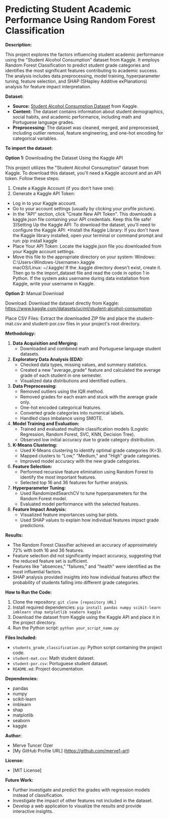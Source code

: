 # Predicting Student Academic Performance Using Random Forest Classification

**Description:**

This project explores the factors influencing student academic performance using the "Student Alcohol Consumption" dataset from Kaggle. It employs Random Forest Classification to predict student grade categories and identifies the most significant features contributing to academic success. The analysis includes data preprocessing, model training, hyperparameter tuning, feature selection, and SHAP (SHapley Additive exPlanations) analysis for feature impact interpretation.

**Dataset:**

* **Source:** [Student Alcohol Consumption Dataset](https://www.kaggle.com/datasets/uciml/student-alcohol-consumption) from Kaggle.
* **Content:** The dataset contains information about student demographics, social habits, and academic performance, including math and Portuguese language grades.
* **Preprocessing:** The dataset was cleaned, merged, and preprocessed, including outlier removal, feature engineering, and one-hot encoding for categorical variables.

**To import the dataset:** 

**Option 1:** Downloading the Dataset Using the Kaggle API

This project utilizes the "Student Alcohol Consumption" dataset from Kaggle. To download this dataset, you'll need a Kaggle account and an API token. 
Follow these steps:
1) Create a Kaggle Account (if you don't have one):
2) Generate a Kaggle API Token:
* Log in to your Kaggle account.
* Go to your account settings (usually by clicking your profile picture).
* In the "API" section, click "Create New API Token".
This downloads a kaggle.json file containing your API credentials. Keep this file safe!
3)Setting Up the Kaggle API:
To download the dataset, you'll need to configure the Kaggle API:
*Install the Kaggle Library: If you don't have the Kaggle library installed, open your terminal or command prompt and run:
pip install kaggle
* Place Your API Token:
Locate the kaggle.json file you downloaded from your Kaggle account settings.
* Move this file to the appropriate directory on your system:
Windows: C:\Users\<Windows-Username>\.kaggle\
macOS/Linux: ~/.kaggle/
If the .kaggle directory doesn't exist, create it.
Then go to the import_dataset file and read the code in option 1 in Python. If the system asks username during data installation from Kaggle,
write your username in Kaggle.


**Option 2:** Manual Download

Download: Download the dataset directly from Kaggle: https://www.kaggle.com/datasets/uciml/student-alcohol-consumption

Place CSV Files: Extract the downloaded ZIP file and place the student-mat.csv and student-por.csv files in your project's root directory.



**Methodology:**

1.  **Data Acquisition and Merging:**
    * Downloaded and combined math and Portuguese language student datasets.
2.  **Exploratory Data Analysis (EDA):**
    * Checked data types, missing values, and summary statistics.
    * Created a new "average_grade" feature and calculated the average grade of each student in one semester.
    * Visualized data distributions and identified outliers.
3.  **Data Preprocessing:**
    * Removed outliers using the IQR method.
    * Removed grades for each exam and stuck with the average grade only.
    * One-hot encoded categorical features.
    * Converted grade categories into numerical labels.
    * Handled class imbalance using SMOTE.
4.  **Model Training and Evaluation:**
    * Trained and evaluated multiple classification models (Logistic Regression, Random Forest, SVC, KNN, Decision Tree).
    * Observed low initial accuracy due to grade category distribution.
5.  **K-Means Clustering:**
    * Used K-Means clustering to identify optimal grade categories (K=3).
    * Mapped clusters to "Low," "Medium," and "High" grade categories.
    * Improved model accuracy with the new grade categories.
6.  **Feature Selection:**
    * Performed recursive feature elimination using Random Forest to identify the most important features.
    * Selected top 16 and 36 features for further analysis.
7.  **Hyperparameter Tuning:**
    * Used RandomizedSearchCV to tune hyperparameters for the Random Forest model.
    * Evaluated model performance with the selected features.
8.  **Feature Impact Analysis:**
    * Visualized feature importances using bar plots.
    * Used SHAP values to explain how individual features impact grade predictions.

**Results:**

* The Random Forest Classifier achieved an accuracy of approximately 72% with both 16 and 36 features.
* Feature selection did not significantly impact accuracy, suggesting that the reduced feature set is sufficient.
* Features like "absences," "failures," and "health" were identified as the most influential factors.
* SHAP analysis provided insights into how individual features affect the probability of students falling into different grade categories.

**How to Run the Code:**

1.  Clone the repository: `git clone [repository URL]`
2.  Install required dependencies: `pip install pandas numpy scikit-learn imblearn shap matplotlib seaborn kaggle`
3.  Download the dataset from Kaggle using the Kaggle API and place it in the project directory.
4.  Run the Python script: `python your_script_name.py`

**Files Included:**

* `students_grade_classification.py`: Python script containing the project code.
* `student-mat.csv`: Math student dataset.
* `student-por.csv`: Portuguese student dataset.
* `README.md`: Project documentation.

**Dependencies:**

* pandas
* numpy
* scikit-learn
* imblearn
* shap
* matplotlib
* seaborn
* kaggle

**Author:**

* Merve Tuncer Ozer
* [My GitHub Profile URL] (https://github.com/merve1-art)

**License:**

* [MIT License]

**Future Work:**

* Further investigate and predict the grades with regression models instead of classification.
* Investigate the impact of other features not included in the dataset.
* Develop a web application to visualize the results and provide interactive insights.
